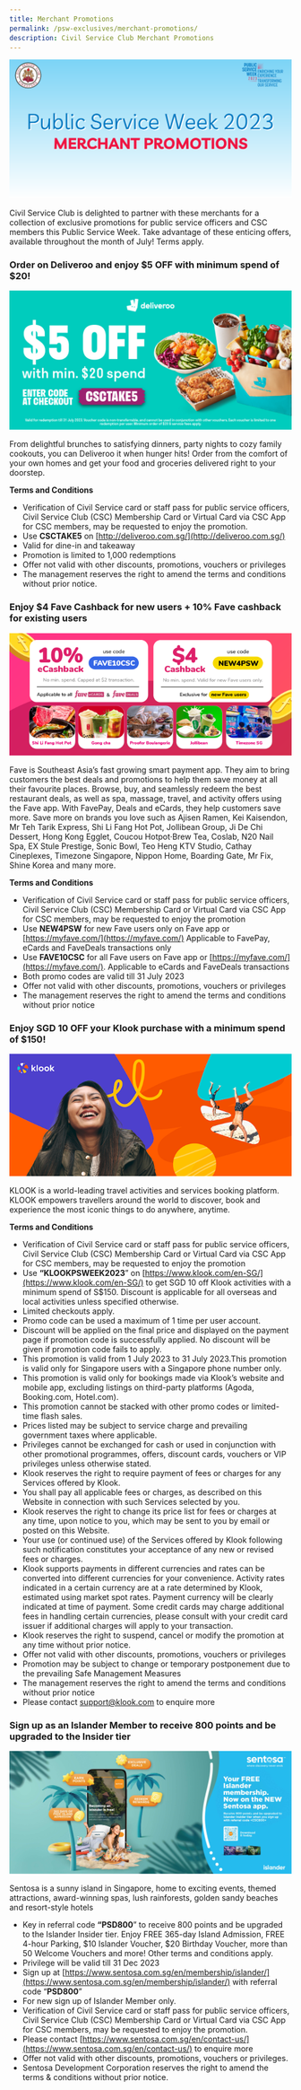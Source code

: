 ```yaml
---
title: Merchant Promotions
permalink: /psw-exclusives/merchant-promotions/
description: Civil Service Club Merchant Promotions
---
```

![](/images/PSW2023%20Exclusive_image/psw_merchant_promo.png)
<br> 

Civil Service Club is delighted to partner with these merchants for a collection of exclusive promotions for public service officers and CSC members this Public Service Week. Take advantage of these enticing offers, available throughout the month of July! Terms apply.


### Order on Deliveroo and enjoy $5 OFF with minimum spend of $20!

![](/images/PSW2023%20Exclusive_image/psw%20week%20listing%20-%2028062023-100.jpg)

From delightful brunches to satisfying dinners, party nights to cozy family cookouts, you can Deliveroo it when hunger hits! Order from the comfort of your own homes and get your food and groceries delivered right to your doorstep. 

**Terms and Conditions**

* Verification of Civil Service card or staff pass for public service officers, Civil Service Club (CSC) Membership Card or Virtual Card via CSC App for CSC members, may be requested to enjoy the promotion.
* Use **CSCTAKE5** on [http://deliveroo.com.sg/](http://deliveroo.com.sg/) 
* Valid for dine-in and takeaway
* Promotion is limited to 1,000 redemptions
* Offer not valid with other discounts, promotions, vouchers or privileges
* The management reserves the right to amend the terms and conditions without prior notice.


### Enjoy $4 Fave Cashback for new users + 10% Fave cashback for existing users

![](/images/csc-psw-670x290.png)

Fave is Southeast Asia’s fast growing smart payment app. They aim to bring customers the best deals and promotions to help them save money at all their favourite places. Browse, buy, and seamlessly redeem the best restaurant deals, as well as spa, massage, travel, and activity offers using the Fave app. With FavePay, Deals and eCards, they help customers save more. Save more on brands you love such as Ajisen Ramen, Kei Kaisendon, Mr Teh Tarik Express, Shi Li Fang Hot Pot, Jollibean Group, Ji De Chi Dessert, Hong Kong Egglet, Coucou Hotpot‧Brew Tea, Coslab, N20 Nail Spa, EX Stule Prestige, Sonic Bowl, Teo Heng KTV Studio, Cathay Cineplexes, Timezone Singapore, Nippon Home, Boarding Gate, Mr Fix, Shine Korea and many more.

**Terms and Conditions**

* Verification of Civil Service card or staff pass for public service officers, Civil Service Club (CSC) Membership Card or Virtual Card via CSC App for CSC members, may be requested to enjoy the promotion
* Use **NEW4PSW** for new Fave users only on Fave app or [https://myfave.com/](https://myfave.com/) Applicable to FavePay, eCards and FaveDeals transactions only
* Use **FAVE10CSC** for all Fave users on Fave app or [https://myfave.com/](https://myfave.com/). Applicable to eCards and FaveDeals transactions 
* Both promo codes are valid till 31 July 2023
* Offer not valid with other discounts, promotions, vouchers or privileges
* The management reserves the right to amend the terms and conditions without prior notice


### Enjoy SGD 10 OFF your Klook purchase with a minimum spend of $150!

![klook_banner](/images/PSW2023%20Exclusive_image/klook%20banner.png)

KLOOK is a world-leading travel activities and services booking platform. KLOOK empowers travellers around the world to discover, book and experience the most iconic things to do anywhere, anytime.

**Terms and Conditions**
  
* Verification of Civil Service card or staff pass for public service officers, Civil Service Club (CSC) Membership Card or Virtual Card via CSC App for CSC members, may be requested to enjoy the promotion
* Use **“KLOOKPSWEEK2023**” on [https://www.klook.com/en-SG/](https://www.klook.com/en-SG/) to get SGD 10 off Klook activities with a minimum spend of S$150. Discount is applicable for all overseas and local activities unless specified otherwise.
* Limited checkouts apply.
* Promo code can be used a maximum of 1 time per user account.
* Discount will be applied on the final price and displayed on the payment page if promotion code is successfully applied. No discount will be given if promotion code fails to apply.
* This promotion is valid from 1 July 2023 to 31 July 2023.This promotion is valid only for Singapore users with a Singapore phone number only.&nbsp;
* This promotion is valid only for bookings made via Klook’s website and mobile app, excluding listings on third-party platforms (Agoda, Booking.com, Hotel.com).
* This promotion cannot be stacked with other promo codes or limited-time flash sales.&nbsp;
* Prices listed may be subject to service charge and prevailing government taxes where applicable.
* Privileges cannot be exchanged for cash or used in conjunction with other promotional programmes, offers, discount cards, vouchers or VIP privileges unless otherwise stated.
* Klook reserves the right to require payment of fees or charges for any Services offered by Klook.
* You shall pay all applicable fees or charges, as described on this Website in connection with such Services selected by you.
* Klook reserves the right to change its price list for fees or charges at any time, upon notice to you, which may be sent to you by email or posted on this Website.
* Your use (or continued use) of the Services offered by Klook following such notification constitutes your acceptance of any new or revised fees or charges.
* Klook supports payments in different currencies and rates can be converted into different currencies for your convenience. Activity rates indicated in a certain currency are at a rate determined by Klook, estimated using market spot rates. Payment currency will be clearly indicated at time of payment. Some credit cards may charge additional fees in handling certain currencies, please consult with your credit card issuer if additional charges will apply to your transaction.
* Klook reserves the right to suspend, cancel or modify the promotion at any time without prior notice.
* Offer not valid with other discounts, promotions, vouchers or privileges
* Promotion may be subject to change or temporary postponement due to the prevailing Safe Management Measures
* The management reserves the right to amend the terms and conditions without prior notice
* Please contact <a href="mailto: support@klook.com"> support@klook.com</a> to enquire more


### Sign up as an Islander Member to receive 800 points and be upgraded to the Insider tier

![](/images/PSW2023%20Exclusive_image/sentosa_sg_islander_csc_670x290px.jpg)

Sentosa is a sunny island in Singapore, home to exciting events, themed attractions, award-winning spas, lush rainforests, golden sandy beaches and resort-style hotels

* Key in referral code **“PSD800**” to receive 800 points and be upgraded to the Islander Insider tier. Enjoy FREE 365-day Island Admission, FREE 4-hour Parking, $10 Islander Voucher, $20 Birthday Voucher, more than 50 Welcome Vouchers and more! Other terms and conditions apply.
* Privilege will be valid till 31 Dec 2023
* Sign up at [https://www.sentosa.com.sg/en/membership/islander/](https://www.sentosa.com.sg/en/membership/islander/) with referral code “**PSD800**” 
* For new sign up of Islander Member only.
* Verification of Civil Service card or staff pass for public service officers, Civil Service Club (CSC) Membership Card or Virtual Card via CSC App for CSC members, may be requested to enjoy the promotion.
* Please contact [https://www.sentosa.com.sg/en/contact-us/](https://www.sentosa.com.sg/en/contact-us/) to enquire more
* Offer not valid with other discounts, promotions, vouchers or privileges.
* Sentosa Development Corporation reserves the right to amend the terms &amp; conditions without prior notice.